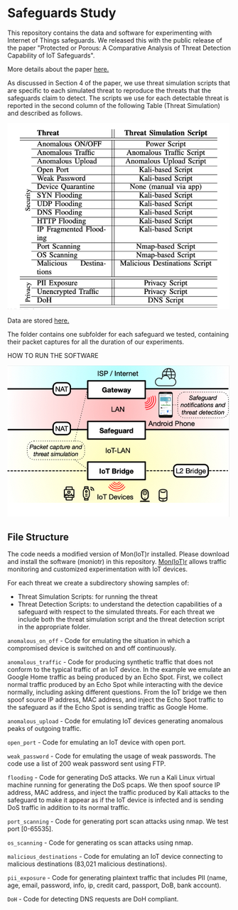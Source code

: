 # Safeguards Study

This repository contains the data and software for experimenting with Internet of Things safeguards. 
We released this with the public release of the paper "Protected or Porous: A Comparative Analysis of Threat Detection Capability of IoT Safeguards".

More details about the paper [here.](https://iotrim.github.io/safeguards.html)

As discussed in Section 4 of the paper, we use threat simulation scripts that are specific to each simulated threat to reproduce the threats that the safeguards claim to detect. The scripts we use for each detectable threat is reported in the second column of the following Table (Threat Simulation) and described as follows.

<img src="https://github.com/IoTrim/safeguards-study/blob/main/table.png" width="500"/>

Data are stored [here.](https://liveuclac-my.sharepoint.com/:f:/g/personal/uceeam9_ucl_ac_uk/El87b_6c8pVNkiAoapE1y2EBU2Arvgse5tB1HYNTVkHqzw?e=hqr3l7)

The folder contains one subfolder for each safeguard we tested, containing their packet captures for all the duration of our experiments.  

HOW TO RUN THE SOFTWARE

<img src="https://github.com/IoTrim/safeguards-study/blob/main/setup.jpg" width="500"/>

## File Structure 

The code needs a modified version of Mon(IoT)r installed. Please download and install the software (moniotr) in this repository. 
[Mon(IoT)r](https://moniotrlab.ccis.neu.edu/tools/) allows traffic monitoring and customized experimentation with IoT devices. 

For each threat we create a subdirectory showing samples of:
* Threat Simulation Scripts: for running the threat 
* Threat Detection Scripts: to understand the detection capabilities of a safeguard with respect to the simulated threats. For each threat we include both the threat simulation script and the threat detection script in the appropriate folder.  

`anomalous_on_off` - Code for emulating the situation in which a compromised device is switched on and off continuously.

`anomalous_traffic` - Code for producing synthetic traffic that does not conform to the typical traffic of an IoT device. In the example we emulate an Google Home traffic as being produced by an Echo Spot. First, we collect normal traffic produced by an Echo Spot while interacting with the device normally, including asking different questions. From the IoT bridge we then spoof source IP address, MAC address, and inject the Echo Spot traffic to the safeguard as if the Echo Spot is sending traffic as Google Home.

`anomalous_upload` - Code for emulating IoT devices generating anomalous peaks of outgoing traffic.

`open_port` - Code for emulating an IoT device with open port.

`weak_password` - Code for emulating the usage of weak passwords. The code use a list of 200 weak password sent using FTP. 

`flooding` - Code for generating DoS attacks. We run a Kali Linux virtual machine
running for generating the DoS pcaps. We then spoof source IP address, MAC address, and inject the traffic produced by Kali attacks to the safeguard to make it appear as if the IoT device is infected and is sending DoS traffic in addition to its normal traffic.

`port_scanning` - Code for generating port scan attacks using nmap. We test port [0-65535].

`os_scanning` - Code for generating os scan attacks using nmap.

`malicious_destinations` - Code for emulating an IoT device connecting to malicious destinations (83,021 malicious destinations).

`pii_exposure` - Code for generating plaintext traffic that includes PII (name, age, email, password, info, ip, credit card, passport, DoB, bank account).

`DoH` - Code for detecting DNS requests are DoH compliant.



